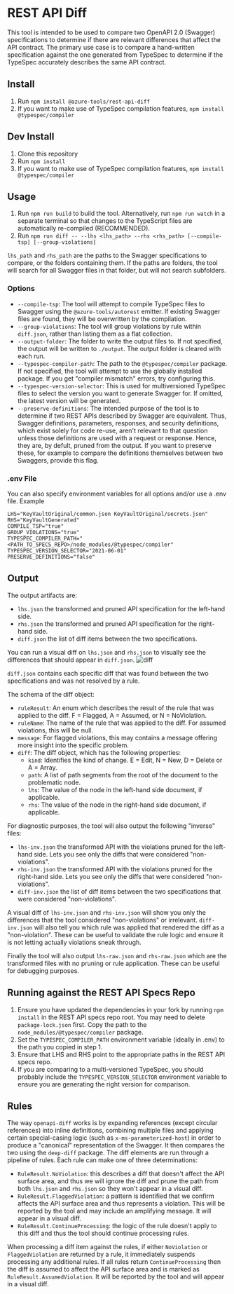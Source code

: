 # REST API Diff

This tool is intended to be used to compare two OpenAPI 2.0 (Swagger) specifications to determine if there are
relevant differences that affect the API contract. The primary use case is to compare a hand-written specification
against the one generated from TypeSpec to determine if the TypeSpec accurately describes the same API contract.

## Install

1. Run `npm install @azure-tools/rest-api-diff`
2. If you want to make use of TypeSpec compilation features, `npm install @typespec/compiler`

## Dev Install

1. Clone this repository
2. Run `npm install`
3. If you want to make use of TypeSpec compilation features, `npm install @typespec/compiler`

## Usage

1. Run `npm run build` to build the tool. Alternatively, run `npm run watch` in a separate terminal so that changes to the TypeScript files are automatically re-compiled (RECOMMENDED).
2. Run `npm run diff -- --lhs <lhs_path> --rhs <rhs_path> [--compile-tsp] [--group-violations]`

`lhs_path` and `rhs_path` are the paths to the Swagger specifications to compare, or the folders
containing them. If the paths are folders, the tool will search for all Swagger files in that folder,
but will not search subfolders.

### Options

- `--compile-tsp`: The tool will attempt to compile TypeSpec files to Swagger using the
  `@azure-tools/autorest` emitter. If existing Swagger files are found, they will be overwritten
  by the compilation.
- `--group-violations`: The tool will group violations by rule within `diff.json`, rather than
  listing them as a flat collection.
- `--output-folder`: The folder to write the output files to. If not specified, the output will be
  written to `./output`. The output folder is cleared with each run.
- `--typespec-compiler-path`: The path to the `@typespec/compiler` package. If not specified, the
  tool will attempt to use the globally installed package. If you get "compiler mismatch" errors,
  try configuring this.
- `--typespec-version-selector`: This is used for multiversioned TypeSpec files to select the version
  you want to generate Swagger for. If omitted, the latest version will be generated.
- `--preserve-definitions`: The intended purpose of the tool is to determine if two REST APIs described
  by Swagger are equivalent. Thus, Swagger definitions, parameters, responses, and security definitions,
  which exist solely for code re-use, aren't relevant to that question unless those definitions are used
  with a request or response. Hence, they are, by defult, pruned from the output. If you want to preserve
  these, for example to compare the definitions themselves between two Swaggers, provide this flag.

### .env File

You can also specify environment variables for all options and/or use a .env file. Example

```
LHS="KeyVaultOriginal/common.json KeyVaultOriginal/secrets.json"
RHS="KeyVaultGenerated"
COMPILE_TSP="true"
GROUP_VIOLATIONS="true"
TYPESPEC_COMPILER_PATH="<PATH_TO_SPECS_REPO>/node_modules/@typespec/compiler"
TYPESPEC_VERSION_SELECTOR="2021-06-01"
PRESERVE_DEFINITIONS="false"
```

## Output

The output artifacts are:

- `lhs.json` the transformed and pruned API specification for the left-hand side.
- `rhs.json` the transformed and pruned API specification for the right-hand side.
- `diff.json` the list of diff items between the two specifications.

You can run a visual diff on `lhs.json` and `rhs.json` to visually see the differences that should appear in `diff.json`.
![diff](https://github.com/tjprescott/openapi-diff/assets/5723682/ac4ec19d-88fc-4673-8fa9-cc926d63744c)

`diff.json` contains each specific diff that was found between the two specifications and was not resolved by a rule.

The schema of the diff object:

- `ruleResult`: An enum which describes the result of the rule that was applied to the diff. F = Flagged, A = Assumed, or N = NoViolation.
- `ruleName`: The name of the rule that was applied to the diff. For assumed violations, this will be null.
- `message`: For flagged violations, this may contains a message offering more insight into the specific problem.
- `diff`: The diff object, which has the following properties:
  - `kind`: Identifies the kind of change. E = Edit, N = New, D = Delete or A = Array.
  - `path`: A list of path segments from the root of the document to the problematic node.
  - `lhs`: The value of the node in the left-hand side document, if applicable.
  - `rhs`: The value of the node in the right-hand side document, if applicable.

For diagnostic purposes, the tool will also output the following "inverse" files:

- `lhs-inv.json` the transformed API with the violations pruned for the left-hand side. Lets you see only the diffs that were considered "non-violations".
- `rhs-inv.json` the transformed API with the violations pruned for the right-hand side. Lets you see only the diffs that were considered "non-violations".
- `diff-inv.json` the list of diff items between the two specifications that were considered "non-violations".

A visual diff of `lhs-inv.json` and `rhs-inv.json` will show you only the differences that the tool considered "non-violations" or irrelevant. `diff-inv.json` will
also tell you which rule was applied that rendered the diff as a "non-violation". These can be useful to validate the rule logic and ensure it is not letting
actually violations sneak through.

Finally the tool will also output `lhs-raw.json` and `rhs-raw.json` which are the transformed files with no pruning or rule application. These can be useful for
debugging purposes.

## Running against the REST API Specs Repo

1. Ensure you have updated the dependencies in your fork by running `npm install` in the REST API specs repo root. You may need to delete `package-lock.json` first. Copy the path to the `node_modules/@typespec/compiler` package.
2. Set the `TYPESPEC_COMPILER_PATH` environment variable (ideally in .env) to the path you copied in step 1.
3. Ensure that LHS and RHS point to the appropriate paths in the REST API specs repo.
4. If you are comparing to a multi-versioned TypeSpec, you should probably include the `TYPESPEC_VERSION_SELECTOR` environment variable to ensure you are generating the right version for comparison.

## Rules

The way `openapi-diff` works is by expanding references (except circular references) into inline definitions, combining multiple
files and applying certain special-casing logic (such as `x-ms-parameterized-host`) in order to produce a "canonical" representation
of the Swagger. It then compares the two using the `deep-diff` package. The diff elements are run through a pipeline of rules. Each
rule can make one of three determinations:

- `RuleResult.NoViolation`: this describes a diff that doesn't affect the API surface area, and thus we will ignore the diff and prune
  the path from both `lhs.json` and `rhs.json` so they won't appear in a visual diff.
- `RuleResult.FlaggedViolation`: a pattern is identified that we confirm affects the API surface area and thus represents a violation.
  This will be reported by the tool and may include an amplifying message. It will appear in a visual diff.
- `RuleResult.ContinueProcessing`: the logic of the rule doesn't apply to this diff and thus the tool should continue processing rules.

When processing a diff item against the rules, if either `NoViolation` or `FlaggedViolation` are returned by a rule, it immediately
suspends processing any additional rules. If all rules return `ContinueProcessing` then the diff is assumed to affect the API surface
area and is marked as `RuleResult.AssumedViolation`. It will be reported by the tool and will appear in a visual diff.
